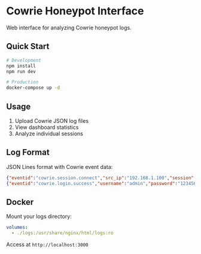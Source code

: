 # Cowrie Honeypot Interface

Web interface for analyzing Cowrie honeypot logs.


## Quick Start

```bash
# Development
npm install
npm run dev

# Production
docker-compose up -d
```

## Usage

1. Upload Cowrie JSON log files
2. View dashboard statistics
3. Analyze individual sessions

## Log Format

JSON Lines format with Cowrie event data:

```json
{"eventid":"cowrie.session.connect","src_ip":"192.168.1.100","session":"abc123","timestamp":"2025-01-20T10:30:00.000Z"}
{"eventid":"cowrie.login.success","username":"admin","password":"123456","session":"abc123","timestamp":"2025-01-20T10:30:05.000Z"}
```

## Docker

Mount your logs directory:

```yaml
volumes:
  - ./logs:/usr/share/nginx/html/logs:ro
```

Access at `http://localhost:3000`

